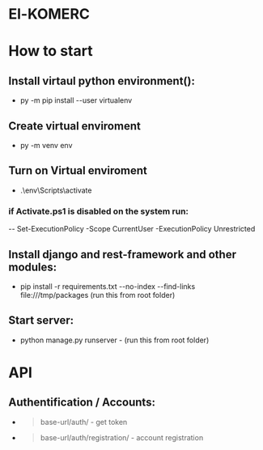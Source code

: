 # El-KOMERC

# How to start
## Install virtaul python environment():
- py -m pip install --user virtualenv

## Create virtual enviroment
- py -m venv env

## Turn on Virtual enviroment
- .\env\Scripts\activate
### if Activate.ps1 is disabled on the system run:
-- Set-ExecutionPolicy -Scope CurrentUser -ExecutionPolicy Unrestricted

## Install django and rest-framework and other modules:
- pip install -r requirements.txt --no-index --find-links file:///tmp/packages (run this from root folder)

## Start server:
- python manage.py runserver - (run this from root folder)

# API 

## Authentification / Accounts:
- >base-url/auth/   - get token
- >base-url/auth/registration/ - account registration


